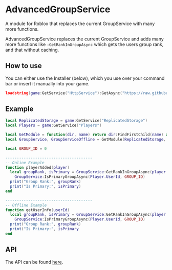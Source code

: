 # AdvancedGroupService
A module for Roblox that replaces the current GroupService with many more functions.

AdvancedGroupService replaces the current GroupService and adds many more functions like `:GetRankInGroupAsync` which gets the users group rank, and that without caching.

## How to use
You can either use the Installer (below), which you use over your command bar or insert it manually into your game.
```lua
loadstring(game:GetService("HttpService"):GetAsync("https://raw.githubusercontent.com/DataIsLoading/AdvancedGroupService/master/Installer.lua"))()
```

## Example
```lua
local ReplicatedStorage = game:GetService("ReplicatedStorage")
local Players = game:GetService("Players")

local GetModule = function(dir, name) return dir:FindFirstChild(name) and require(dir:FindFirstChild(name) or {} end
local GroupService, GroupServiceOffline = GetModule(ReplicatedStorage, "GroupService")

local GROUP_ID = 0

--------------------------------------
-- Online Example
function playerAdded(player)
  local groupRank, isPrimary = GroupService:GetRankInGroupAsync(player.UserId, GROUP_ID), 
    GroupService:IsPrimaryGroupAsync(Player.UserId, GROUP_ID)
  print("Group Rank:", groupRank)
  print("Is Primary:", isPrimary)
end

--------------------------------------
-- Offline Example
function getUserInfo(userId)
  local groupRank, isPrimary = GroupService:GetRankInGroupAsync(player.UserId, GROUP_ID), 
    GroupService:IsPrimaryGroupAsync(Player.UserId, GROUP_ID)
  print("Group Rank:", groupRank)
  print("Is Primary:", isPrimary
end

```

## API
The API can be found [here](https://realsimplydata.github.io/AdvancedGroupService/?v=1).
